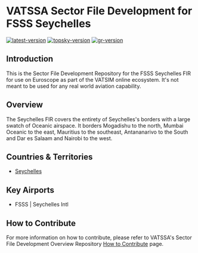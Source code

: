 # VATSSA Sector File Development for FSSS Seychelles

[![latest-version](https://img.shields.io/github/v/release/VATSIM-SSA/sectorfile-fsss?include_prereleases)](https://github.com/vatssa/sectorfile-fsss/releases) [![topsky-version](https://img.shields.io/badge/TopSky-2.4.1-blue.svg)](https://forum.vatsim-scandinavia.org/t/topsky)
[![gr-version](https://img.shields.io/badge/Ground%20Radar-1.5-blue.svg)](https://forum.vatsim-scandinavia.org/t/ground-radar)

## Introduction

This is the Sector File Development Repository for the FSSS Seychelles FIR for use on Euroscope as part of the VATSIM online ecosystem. It's not meant to be used for any real world aviation capability.

## Overview

The Seychelles FIR covers the entirety of Seychelles's borders with a large swatch of Oceanic airspace. It borders Mogadishu to the north, Mumbai Oceanic to the east, Mauritius to the southeast, Antananarivo to the South and Dar es Salaam and Nairobi to the west.

## Countries & Territories

- [Seychelles](https://eaip.vatssa.com/seychelles)

## Key Airports

- FSSS | Seychelles Intl

## How to Contribute

For more information on how to contribute, please refer to VATSSA's Sector File Development Overview Repository [How to Contribute](https://github.com/VATSIM-SSA/sectorfile-overview/wiki/How-to-Contribute) page.
